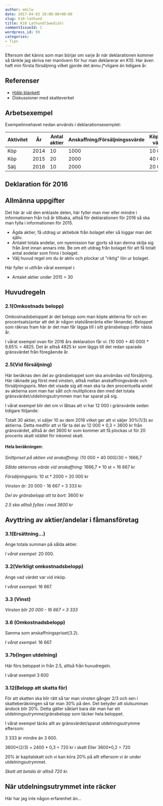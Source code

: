 ```yaml
---
author: emilw
date: 2017-04-03 10:00:00+00:00
slug: k10-lathund
title: K10 Lathund(Swedish)
commentIssueId: 1
wordpress_id: 99
categories:
- Tips
---
```


Eftersom det känns som man börjar om varje år när deklarationen kommer så tänkte jag skriva ner manövern för hur man deklarerar en K10. Har även haft min första försäljning vilket gjorde det ännu j*vligare än tidigare år.

## Referenser
- [Hjälp blankett](https://www.skatteverket.se/foretagochorganisationer/sjalvservice/blanketterbroschyrer/broschyrer/info/292.4.39f16f103821c58f680007349.html)
- Diskussioner med skatteverket

## Arbetsexempel
Exempelinnehavet nedan används i deklarationsexemplet:

| Aktivitet | År | Antal aktier | Anskaffning/Försäljningssvärde | Köp/Sälj värde |
| --- | --- | ----- | ---- | --- |
| Köp | 2014 | 10 | 1000 | 10 000 |
| Köp | 2015 | 20 | 2000 | 40 000 |
| Sälj | 2016 | 10 | 2000 | 20 000 |

## Deklaration för 2016

## Allmänna uppgifter

Det här är väl den enklaste delen, här fyller man mer eller mindre i informationen från två år tillbaka, alltså för deklarationen för 2016 så ska man fylla i informationen för 2015.

- Ägda aktier, få utdrag ur aktiebok från bolaget eller så loggar man det själv.
- Antalet totala andelar, om nyemission har gjorts så kan denna skilja sig från året innan annars inte. Be om ett utdrag från bolaget för att få totalt antal andelar som finns i bolaget.
- Välj huvud regel om du är aktiv och plockar ut "riktig" lön ur bolaget.

Här fyller vi utifrån vårat exempel i:
- Antalet aktier under 2015 = 30

## Huvudregeln

### 2.1(Omkostnads belopp)
Omkostnadsbeloppet är det belopp som man köpte aktierna för och en procentsats(antar att det är någon statslåneränta eller liknande).
Beloppet som räknas fram här är det man får lägga till i sitt gränsbelopp inför nästa år.

I vårat exempel ovan för 2016 års deklaration får vi: (10 000 + 40 000) * 9,65% = 4825.
Det är alltså 4825 kr som läggs till det redan sparade gränsvärdet från föregående år.

### 2.5(Vid försäljning)
Här beräknas den del av gränsbeloppet som ska användas vid försäljning. Här räknade jag först med vinsten, alltså mellan anskaffningsvärde och försäljningspris. Men det visade sig att man ska ta den procentuella andel av aktierna som man har sålt och mulitplicera den med det totala gränsvärdet/utdelningsutrymmen man har sparat på sig.

I vårat exempel blir det om vi låtsas att vi har 12 000 i gränsvärde sedan tidigare följande:

Totalt 30 aktier, vi säljer 10 av dem 2016 vilket ger att vi säljer 30%(1/3) av aktierna. Detta medför att vi får ta del av 12 000 * 0,3 = 3600 kr från gränsvärdet, alltså är det 3600 kr som kommer att få plockas ut för 20 procents skatt istället för inkomst skatt.

#### Hela beräkningen:

*Snittpriset på aktien vid anskaffning:* (10 000 + 40 000)/30 = 1666,7

*Sålda aktiernas värde vid anskaffning:* 1666,7 * 10 st = 16 667 kr

*Försäljningspris:* 10 st  * 2000 = 20 000 kr

*Vinsten är:* 20 000 - 16 667 = 3 333 kr

*Del av gränsbelopp att ta bort:* 3600 kr

*2.5 ska alltså fyllas i med 3600 kr*

## Avyttring av aktier/andelar i fåmansföretag

### 3.1(Ersättning...)
Ange totala summan på sålda aktier.

*I vårat exempel:* 20 000.

### 3.2(Verkligt omkostnadsbelopp)
Ange vad värdet var vid inköp.

*I vårat exempel:* 16 667.

### 3.3 (Vinst)
*Vinsten blir 20 000 - 16 667 = 3 333*

### 3.6 (Omkostnadsbelopp)
Samma som anskaffningspriset(3.2).

*I vårat exempel:* 16 667.

### 3.7b(Ingen utdelning)
Här förs beloppet in från 2.5, alltså från huvudregeln.

I vårat exempel 3 600

### 3.12(Belopp att skatta för)
För att skatten ska blir rätt så tar man vinsten gånger 2/3 och sen i skatteberäkningen så tar man 30% på den. Det betyder att slutsumman ändock blir 20%. Detta gäller såklart bara där man har ett utdelningsutrymme/gränsbelopp som täcker hela beloppet.

I vårat exempel täcks allt av gränsvärdet/sparat utdelningsutrymme eftersom:

3 333 är mindre än 3 600.

3600*(2/3) = 2400 * 0,3 = 720 kr i skatt
Eller
3600*0,2 = 720

20% är kapitalskatt och vi kan köra 20% på allt eftersom vi är under utdelningsutrymmet.

*Skatt att betala är alltså 720 kr.*

## När utdelningsutrymmet inte räcker
Här har jag inte någon erfarenhet än...
